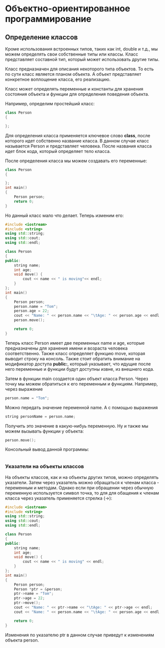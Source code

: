 # Объектно-ориентированное программирование

## Определение классов

Кроме использования встроенных типов, таких как int, double и т.д., мы можем определять свои собственные типы или классы. 
Класс представляет составной тип, который может использовать другие типы.

Класс предназначен для описания некоторого типа объектов. То есть по сути класс является планом объекта. А объект представляет конкретное воплощение класса, его реализацию.

Класс может определять переменные и константы для хранения состояния объекта и функции для определения поведения объекта.

Например, определим простейший класс:

```cpp
class Person
{

};
```

Для определения класса применяется ключевое слово **class**, после которого идет собственно название класса. В данном случае класс называется 
Person и представляет человека. После названия класса идет блок кода, который определяет тело класса.

После определения класса мы можем создавать его переменные:

```cpp
class Person
{

};
int main()
{
    Person person;
    return 0;
}
```

Но данный класс мало что делает. Теперь изменим его:

```cpp
#include <iostream>
#include <string>
using std::string;
using std::cout;
using std::endl;

class Person
{
public:
    string name;
    int age;
    void move() {
        cout << name << " is moving"<< endl;
    }
};
int main()
{
    Person person;
    person.name = "Tom";
    person.age = 22;
    cout << "Name: " << person.name << "\tAge: " << person.age << endl;
    person.move();

    return 0;
}
```

Теперь класс Person имеет две переменных name и age, которые предназначены для хранения имени и возраста человека соответственно. Также класс определяет функцию move, 
которая выводит строку на консоль. Также стоит обратить внимание на модификатор доступа **public:**, который указывает, 
что идущие после него переменные и функции будут доступны извне, из внешнего кода.

Затем в функции main создается один объект класса Person. Через точку мы можем обратиться к его переменным и функциям. 
Например, через выражение

```cpp
person.name = "Tom";
```

Можно передать значение переменной name. А с помощью выражения

```cpp
string personName = person.name;
```

Получить это значение в какую-нибуь переменную. Ну и также мы можем вызывать функции у объекта:

```cpp
person.move();
```

Консольный вывод данной программы:

```

```

### Указатели на объекты классов

На объекты классов, как и на объекты других типов, можно определять указатели. Затем через указатель можно обращаться к членам класса - переменным и методам. Однако если при обращении через обычную 
переменную используется символ точка, то для для обащения к членам класса через указатель применяется стрелка (->):

```cpp
#include <iostream>
#include <string>
using std::string;
using std::cout;
using std::endl;

class Person
{
public:
    string name;
    int age;
    void move() {
        cout << name << " is moving" << endl;
    }
};
int main()
{
    Person person;
    Person *ptr = &person;
    ptr->name = "Tom";
    ptr->age = 22;
    ptr->move();
    cout << "Name: " << ptr->name << "\tAge: " << ptr->age << endl;
    cout << "Name: " << person.name << "\tAge: " << person.age << endl;

    return 0;
}
```

Изменения по указателю ptr в данном случае приведут к изменениям объекта person.


